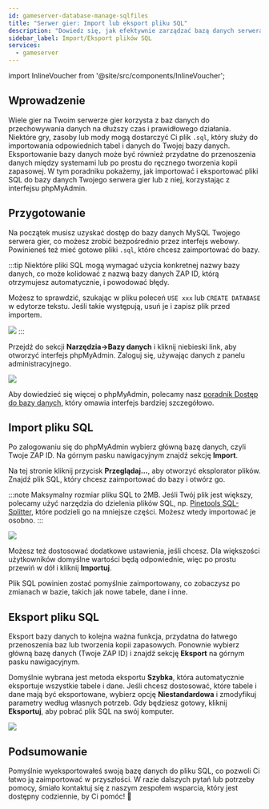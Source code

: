 ```yaml
---
id: gameserver-database-manage-sqlfiles
title: "Serwer gier: Import lub eksport pliku SQL"
description: "Dowiedz się, jak efektywnie zarządzać bazą danych serwera gier, importując i eksportując pliki SQL za pomocą phpMyAdmin → Sprawdź teraz"
sidebar_label: Import/Eksport plików SQL
services:
  - gameserver
---
```


import InlineVoucher from '@site/src/components/InlineVoucher';

## Wprowadzenie

Wiele gier na Twoim serwerze gier korzysta z baz danych do przechowywania danych na dłuższy czas i prawidłowego działania. Niektóre gry, zasoby lub mody mogą dostarczyć Ci plik `.sql`, który służy do importowania odpowiednich tabel i danych do Twojej bazy danych. Eksportowanie bazy danych może być również przydatne do przenoszenia danych między systemami lub po prostu do ręcznego tworzenia kopii zapasowej. W tym poradniku pokażemy, jak importować i eksportować pliki SQL do bazy danych Twojego serwera gier lub z niej, korzystając z interfejsu phpMyAdmin.

<InlineVoucher />

## Przygotowanie

Na początek musisz uzyskać dostęp do bazy danych MySQL Twojego serwera gier, co możesz zrobić bezpośrednio przez interfejs webowy. Powinieneś też mieć gotowe pliki `.sql`, które chcesz zaimportować do bazy.

:::tip
Niektóre pliki SQL mogą wymagać użycia konkretnej nazwy bazy danych, co może kolidować z nazwą bazy danych ZAP ID, którą otrzymujesz automatycznie, i powodować błędy.

Możesz to sprawdzić, szukając w pliku poleceń `USE xxx` lub `CREATE DATABASE` w edytorze tekstu. Jeśli takie występują, usuń je i zapisz plik przed importem.

![](https://screensaver01.zap-hosting.com/index.php/s/DRoDqGngrS7qbQW/preview)
:::

Przejdź do sekcji **Narzędzia->Bazy danych** i kliknij niebieski link, aby otworzyć interfejs phpMyAdmin. Zaloguj się, używając danych z panelu administracyjnego.

![](https://screensaver01.zap-hosting.com/index.php/s/8ix7q4tHmPnyYSy/preview)

Aby dowiedzieć się więcej o phpMyAdmin, polecamy nasz [poradnik Dostęp do bazy danych](gameserver-databases-pma.md), który omawia interfejs bardziej szczegółowo.

## Import pliku SQL

Po zalogowaniu się do phpMyAdmin wybierz główną bazę danych, czyli Twoje ZAP ID. Na górnym pasku nawigacyjnym znajdź sekcję **Import**.

Na tej stronie kliknij przycisk **Przeglądaj...**, aby otworzyć eksplorator plików. Znajdź plik SQL, który chcesz zaimportować do bazy i otwórz go.

:::note
Maksymalny rozmiar pliku SQL to 2MB. Jeśli Twój plik jest większy, polecamy użyć narzędzia do dzielenia plików SQL, np. [Pinetools SQL-Splitter](https://pinetools.com/split-files), które podzieli go na mniejsze części. Możesz wtedy importować je osobno.
:::

![](https://screensaver01.zap-hosting.com/index.php/s/TgZZBaSJJmXraZc/preview)

Możesz też dostosować dodatkowe ustawienia, jeśli chcesz. Dla większości użytkowników domyślne wartości będą odpowiednie, więc po prostu przewiń w dół i kliknij **Importuj**.

Plik SQL powinien zostać pomyślnie zaimportowany, co zobaczysz po zmianach w bazie, takich jak nowe tabele, dane i inne.

## Eksport pliku SQL

Eksport bazy danych to kolejna ważna funkcja, przydatna do łatwego przenoszenia baz lub tworzenia kopii zapasowych. Ponownie wybierz główną bazę danych (Twoje ZAP ID) i znajdź sekcję **Eksport** na górnym pasku nawigacyjnym.

Domyślnie wybrana jest metoda eksportu **Szybka**, która automatycznie eksportuje wszystkie tabele i dane. Jeśli chcesz dostosować, które tabele i dane mają być eksportowane, wybierz opcję **Niestandardowa** i zmodyfikuj parametry według własnych potrzeb. Gdy będziesz gotowy, kliknij **Eksportuj**, aby pobrać plik SQL na swój komputer.

![](https://screensaver01.zap-hosting.com/index.php/s/Qa2HakWpYGpfzfA/preview)

## Podsumowanie

Pomyślnie wyeksportowałeś swoją bazę danych do pliku SQL, co pozwoli Ci łatwo ją zaimportować w przyszłości. W razie dalszych pytań lub potrzeby pomocy, śmiało kontaktuj się z naszym zespołem wsparcia, który jest dostępny codziennie, by Ci pomóc! 🙂

<InlineVoucher />